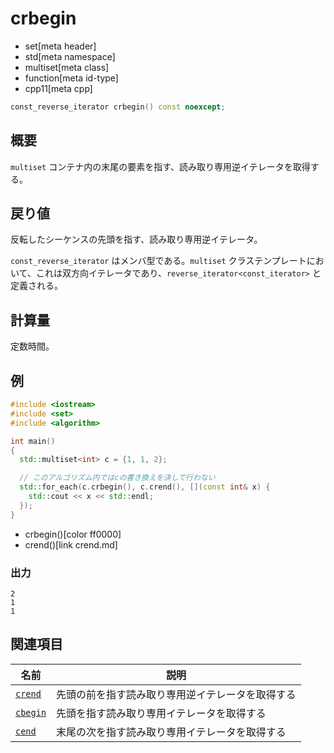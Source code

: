 # crbegin
* set[meta header]
* std[meta namespace]
* multiset[meta class]
* function[meta id-type]
* cpp11[meta cpp]

```cpp
const_reverse_iterator crbegin() const noexcept;
```


## 概要
`multiset` コンテナ内の末尾の要素を指す、読み取り専用逆イテレータを取得する。


## 戻り値
反転したシーケンスの先頭を指す、読み取り専用逆イテレータ。

`const_reverse_iterator` はメンバ型である。`multiset` クラステンプレートにおいて、これは双方向イテレータであり、`reverse_iterator<const_iterator>` と定義される。


## 計算量
定数時間。


## 例
```cpp example
#include <iostream>
#include <set>
#include <algorithm>

int main()
{
  std::multiset<int> c = {1, 1, 2};

  // このアルゴリズム内ではcの書き換えを決して行わない
  std::for_each(c.crbegin(), c.crend(), [](const int& x) {
    std::cout << x << std::endl;
  });
}
```
* crbegin()[color ff0000]
* crend()[link crend.md]

### 出力
```
2
1
1
```

## 関連項目

| 名前                    | 説明                             |
|-------------------------|----------------------------------|
| [`crend`](crend.md)   | 先頭の前を指す読み取り専用逆イテレータを取得する |
| [`cbegin`](cbegin.md) | 先頭を指す読み取り専用イテレータを取得する   |
| [`cend`](cend.md)     | 末尾の次を指す読み取り専用イテレータを取得する   |
